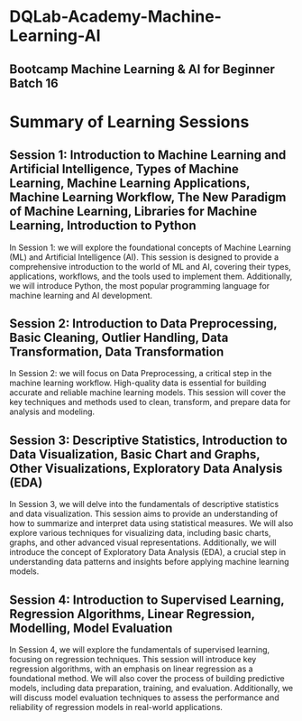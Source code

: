 # DQLab-Academy-Machine-Learning-AI
## Bootcamp Machine Learning &amp; AI for Beginner Batch 16

# Summary of Learning Sessions

## **Session 1: Introduction to Machine Learning and Artificial Intelligence, Types of Machine Learning, Machine Learning Applications, Machine Learning Workflow, The New Paradigm of Machine Learning, Libraries for Machine Learning,  Introduction to Python** 
In Session 1: we will explore the foundational concepts of Machine Learning (ML) and Artificial Intelligence (AI). This session is designed to provide a comprehensive introduction to the world of ML and AI, covering their types, applications, workflows, and the tools used to implement them. Additionally, we will introduce Python, the most popular programming language for machine learning and AI development.

## **Session 2: Introduction to Data Preprocessing, Basic Cleaning, Outlier Handling, Data Transformation, Data Transformation** 
In Session 2: we will focus on Data Preprocessing, a critical step in the machine learning workflow. High-quality data is essential for building accurate and reliable machine learning models. This session will cover the key techniques and methods used to clean, transform, and prepare data for analysis and modeling.

## **Session 3: Descriptive Statistics, Introduction to Data Visualization, Basic Chart and Graphs, Other Visualizations, Exploratory Data Analysis (EDA)**
In Session 3, we will delve into the fundamentals of descriptive statistics and data visualization. This session aims to provide an understanding of how to summarize and interpret data using statistical measures. We will also explore various techniques for visualizing data, including basic charts, graphs, and other advanced visual representations. Additionally, we will introduce the concept of Exploratory Data Analysis (EDA), a crucial step in understanding data patterns and insights before applying machine learning models.

## **Session 4: Introduction to Supervised Learning, Regression Algorithms, Linear Regression, Modelling, Model Evaluation**
In Session 4, we will explore the fundamentals of supervised learning, focusing on regression techniques. This session will introduce key regression algorithms, with an emphasis on linear regression as a foundational method. We will also cover the process of building predictive models, including data preparation, training, and evaluation. Additionally, we will discuss model evaluation techniques to assess the performance and reliability of regression models in real-world applications.
